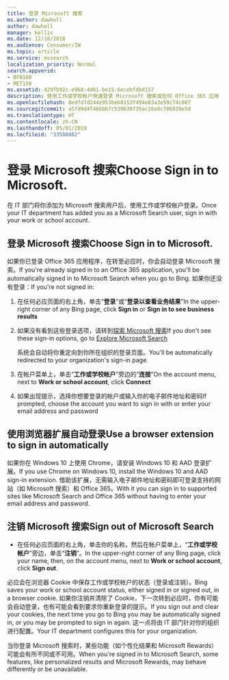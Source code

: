 ```yaml
---
title: 登录 Microsoft 搜索
ms.author: dawholl
author: dawholl
manager: kellis
ms.date: 12/18/2018
ms.audience: Consumer/IW
ms.topic: article
ms.service: mssearch
localization_priority: Normal
search.appverid:
- BFB160
- MET150
ms.assetid: 429fb92c-e968-4d61-be15-6ecebfdbd157
description: 使用工作或学校帐户快速登录 Microsoft 搜索或任何 Office 365 应用
ms.openlocfilehash: 0edfd7d244e953beb8153f494e83a3e59c74c007
ms.sourcegitcommit: a5fd9d4f46bbb7c539630735ac16e0c786939e5d
ms.translationtype: HT
ms.contentlocale: zh-CN
ms.lasthandoff: 05/01/2019
ms.locfileid: "33508862"
---
```

# <a name="sign-in-to-microsoft-search"></a><span data-ttu-id="ae846-103">登录 Microsoft 搜索</span><span class="sxs-lookup"><span data-stu-id="ae846-103">Choose Sign in to Microsoft.</span></span>

<span data-ttu-id="ae846-104">在 IT 部门将你添加为 Microsoft 搜索用户后，使用工作或学校帐户登录。</span><span class="sxs-lookup"><span data-stu-id="ae846-104">Once your IT department has added you as a Microsoft Search user, sign in with your work or school account.</span></span>
  
## <a name="sign-in-to-microsoft-search"></a><span data-ttu-id="ae846-105">登录 Microsoft 搜索</span><span class="sxs-lookup"><span data-stu-id="ae846-105">Choose Sign in to Microsoft.</span></span>

<span data-ttu-id="ae846-106">如果你已登录 Office 365 应用程序，在转至必应时，你会自动登录 Microsoft 搜索。</span><span class="sxs-lookup"><span data-stu-id="ae846-106">If you're already signed in to an Office 365 application, you'll be automatically signed in to Microsoft Search when you go to Bing.</span></span> <span data-ttu-id="ae846-107">如果你还没有登录：</span><span class="sxs-lookup"><span data-stu-id="ae846-107">If you're not signed in:</span></span>
  
1. <span data-ttu-id="ae846-108">在任何必应页面的右上角，单击“**登录**”或“**登录以查看业务结果**”</span><span class="sxs-lookup"><span data-stu-id="ae846-108">In the upper-right corner of any Bing page, click **Sign in** or **Sign in to see business results**</span></span>
    
2. <span data-ttu-id="ae846-109">如果没有看到这些登录选项，请转到[探索 Microsoft 搜索](https://www.bing.com/business/explore)</span><span class="sxs-lookup"><span data-stu-id="ae846-109">If you don't see these sign-in options, go to [Explore Microsoft Search](https://www.bing.com/business/explore)</span></span>
    
    <span data-ttu-id="ae846-110">系统会自动将你重定向到你所在组织的登录页面。</span><span class="sxs-lookup"><span data-stu-id="ae846-110">You'll be automatically redirected to your organization's sign-in page.</span></span>
    
3. <span data-ttu-id="ae846-111">在帐户菜单上，单击“**工作或学校帐户**”旁边的“**连接**”</span><span class="sxs-lookup"><span data-stu-id="ae846-111">On the account menu, next to **Work or school account**, click **Connect**</span></span>
    
4. <span data-ttu-id="ae846-112">如果出现提示，选择你想要登录的帐户或输入你的电子邮件地址和密码</span><span class="sxs-lookup"><span data-stu-id="ae846-112">If prompted, choose the account you want to sign in with or enter your email address and password</span></span>
    
## <a name="use-a-browser-extension-to-sign-in-automatically"></a><span data-ttu-id="ae846-113">使用浏览器扩展自动登录</span><span class="sxs-lookup"><span data-stu-id="ae846-113">Use a browser extension to sign in automatically</span></span>

<span data-ttu-id="ae846-114">如果你在 Windows 10 上使用 Chrome，请安装 Windows 10 和 AAD 登录扩展。</span><span class="sxs-lookup"><span data-stu-id="ae846-114">If you use Chrome on Windows 10, install the Windows 10 and AAD sign-in extension.</span></span> <span data-ttu-id="ae846-115">借助该扩展，无需输入电子邮件地址和密码即可登录支持的网站（如 Microsoft 搜索）和 Office 365。</span><span class="sxs-lookup"><span data-stu-id="ae846-115">With it you can sign in to supported sites like Microsoft Search and Office 365 without having to enter your email address and password.</span></span>
  
## <a name="sign-out-of-microsoft-search"></a><span data-ttu-id="ae846-116">注销 Microsoft 搜索</span><span class="sxs-lookup"><span data-stu-id="ae846-116">Sign out of Microsoft Search</span></span>

- <span data-ttu-id="ae846-117">在任何必应页面的右上角，单击你的名称，然后在帐户菜单上，“**工作或学校帐户**”旁边，单击“**注销**”。</span><span class="sxs-lookup"><span data-stu-id="ae846-117">In the upper-right corner of any Bing page, click your name, then, on the account menu, next to **Work or school account**, click **Sign out**.</span></span>
    
<span data-ttu-id="ae846-118">必应会在浏览器 Cookie 中保存工作或学校帐户的状态（登录或注销）。</span><span class="sxs-lookup"><span data-stu-id="ae846-118">Bing saves your work or school account status, either signed in or signed out, in a browser cookie.</span></span> <span data-ttu-id="ae846-119">如果你注销并清除了 Cookie，下一次转到必应时，你有可能会自动登录，也有可能会看到要求你重新登录的提示。</span><span class="sxs-lookup"><span data-stu-id="ae846-119">If you sign out and clear your cookies, the next time you go to Bing you may be automatically signed in, or you may be prompted to sign in again.</span></span> <span data-ttu-id="ae846-120">这一点将由 IT 部门针对你的组织进行配置。</span><span class="sxs-lookup"><span data-stu-id="ae846-120">Your IT department configures this for your organization.</span></span>
  
<span data-ttu-id="ae846-121">当你登录 Microsoft 搜索时，某些功能（如个性化结果和 Microsoft Rewards）可能会有所不同或不可用。</span><span class="sxs-lookup"><span data-stu-id="ae846-121">When you're signed in to Microsoft Search, some features, like personalized results and Microsoft Rewards, may behave differently or be unavailable.</span></span>

  


